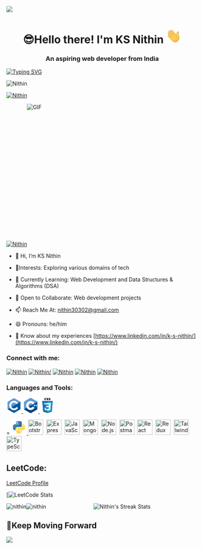 
<a href="https://www.youtube.com/watch?v=dQw4w9WgXcQ" align="center"><img src="https://user-images.githubusercontent.com/73097560/115834477-dbab4500-a447-11eb-908a-139a6edaec5c.gif"></a>
<h1 align="center">😎Hello there! I'm KS Nithin <img src="Hi.gif" width="40px" height="40px" style="max-width: 10%;"></h1>
<h3 align="center"> An aspiring web developer from India</h3>

[![Typing SVG](https://readme-typing-svg.herokuapp.com/?lines=Working+on+various+projects+...+;Fixing+bugs+..+;Lets+catch+up,+connect+with++me+on+Linkedin)](https://git.io/typing-svg)
<!-- <img align="right"  alt="GIF" src="https://user-images.githubusercontent.com/60257288/169688266-0dba71e8-949d-4bc6-a048-0059ef1f994b.jpg" width="420" height="300" />-->
 
<p align="left"> <img src="https://camo.githubusercontent.com/a446eb1186e88585667899408550ecb9462ef0dbaa7fb8b7adfd64bbc2ee28a2/68747470733a2f2f6b6f6d617265762e636f6d2f67687076632f3f757365726e616d653d696e73616e656a736b266c6162656c3d50726f66696c65253230766965777326636f6c6f723d306537356236267374796c653d666c6174" alt="Nithin" /> </p>

<p align="left"> <a href="https://github.com/ryo-ma/github-profile-trophy"><img src="https://github-profile-trophy.vercel.app/?username=Nithin0620" alt="Nithin" /></a> </p>

<img align="right"  alt="GIF" src="https://img.freepik.com/premium-photo/student-doing-coding-his-computer-setup_939033-14080.jpg" width="450" height="360" />

<p align="left"> <a href="https://www.linkedin.com/in/k-s-nithin/" target="blank"><img src="https://img.shields.io/badge/Connect%20With%20Me-008000" alt="Nithin" /></a> </p>

- 👋 Hi, I’m KS Nithin 

- 👀Interests: Exploring various domains of tech 

- 🌱 Currently Learning: Web Development and Data Structures & Algorithms (DSA) 

- 💞️ Open to Collaborate: Web development projects 

- 📫 Reach Me At: nithin30302@gmail.com 
  
- 😄 Pronouns: he/him

- 📄 Know about my experiences [https://www.linkedin.com/in/k-s-nithin/](https://www.linkedin.com/in/k-s-nithin/)

<h3 align="left">Connect with me:</h3>
<p align="left">
<a href="https://x.com/NITHIN_006" target="blank"><img align="center" src="https://raw.githubusercontent.com/rahuldkjain/github-profile-readme-generator/master/src/images/icons/Social/twitter.svg" alt="Nithin" height="30" width="40" /></a>
<a href="https://www.linkedin.com/in/k-s-nithin/" target="blank"><img align="center" src="https://raw.githubusercontent.com/rahuldkjain/github-profile-readme-generator/master/src/images/icons/Social/linked-in-alt.svg" alt="Nithin/" height="30" width="40" /></a>
<a href="https://www.instagram.com/_nithin_0620/" target="blank"><img align="center" src="https://raw.githubusercontent.com/rahuldkjain/github-profile-readme-generator/master/src/images/icons/Social/instagram.svg" alt="Nithin" height="30" width="40" /></a>
<a href="https://www.hackerrank.com/profile/nithin30302" target="blank"><img align="center" src="https://raw.githubusercontent.com/rahuldkjain/github-profile-readme-generator/master/src/images/icons/Social/hackerrank.svg" alt="Nithin" height="30" width="40" /></a>
<a href="https://leetcode.com/u/Nithin0620/" target="blank"><img align="center" src="https://raw.githubusercontent.com/rahuldkjain/github-profile-readme-generator/master/src/images/icons/Social/leet-code.svg" alt="Nithin" height="30" width="40" /></a>
</p>

<h3 align="left">Languages and Tools:</h3>
<p align="left">
  <a href="https://www.cprogramming.com/" target="_blank" rel="noreferrer"> 
    <img src="https://raw.githubusercontent.com/devicons/devicon/master/icons/c/c-original.svg" alt="C" width="40" height="40"/> 
  </a> 
  <a href="https://www.w3schools.com/cpp/" target="_blank" rel="noreferrer"> 
    <img src="https://raw.githubusercontent.com/devicons/devicon/master/icons/cplusplus/cplusplus-original.svg" alt="C++" width="40" height="40"/> 
  </a> 
  <a href="https://www.w3schools.com/css/" target="_blank" rel="noreferrer"> 
    <img src="https://raw.githubusercontent.com/devicons/devicon/master/icons/css3/css3-original-wordmark.svg" alt="CSS3" width="40" height="40"/> 
  </a>
   
  
  =
  <a href="https://www.python.org" target="_blank" rel="noreferrer"> 
    <img src="https://raw.githubusercontent.com/devicons/devicon/master/icons/python/python-original.svg" alt="Python" width="40" height="40"/> 
  </a> 
  <img src="https://cdn.jsdelivr.net/gh/devicons/devicon/icons/bootstrap/bootstrap-original.svg" title="Bootstrap" width="40" height="40"/>&nbsp;
  <img src="https://cdn.jsdelivr.net/gh/devicons/devicon/icons/express/express-original.svg" title="Express" width="40" height="40"/>&nbsp;
  <img src="https://cdn.jsdelivr.net/gh/devicons/devicon/icons/javascript/javascript-original.svg" title="JavaScript" width="40" height="40"/>&nbsp;
  <img src="https://cdn.jsdelivr.net/gh/devicons/devicon/icons/mongodb/mongodb-original.svg" title="MongoDB" width="40" height="40"/>&nbsp;
  <img src="https://cdn.jsdelivr.net/gh/devicons/devicon/icons/nodejs/nodejs-original.svg" title="Node.js" width="40" height="40"/>&nbsp;
  <img src="https://cdn.jsdelivr.net/gh/devicons/devicon/icons/postman/postman-original.svg" title="Postman" width="40" height="40"/>&nbsp;
  <img src="https://cdn.jsdelivr.net/gh/devicons/devicon/icons/react/react-original.svg" title="React" width="40" height="40"/>&nbsp;
  <img src="https://cdn.jsdelivr.net/gh/devicons/devicon/icons/redux/redux-original.svg" title="Redux" width="40" height="40"/>&nbsp;
  <img src="https://cdn.jsdelivr.net/gh/devicons/devicon/icons/tailwindcss/tailwindcss-original.svg" title="Tailwind CSS" width="40" height="40"/>&nbsp;
  <img src="https://cdn.jsdelivr.net/gh/devicons/devicon/icons/typescript/typescript-original.svg" title="TypeScript" width="40" height="40"/>&nbsp;
</p>

## LeetCode:
[LeetCode Profile](https://leetcode.com/u/Nithin0620/)  

 [![LeetCode Stats](https://leetcard.jacoblin.cool/Nithin0620?theme=unicorn&font=Nova%20Flat&ext=activity)

<p><img align="left" src="https://github-readme-stats.vercel.app/api/top-langs?username=Nithin0620&show_icons=true&locale=en&layout=compact" alt="nithin" /></p>

<p><img align="left" src="https://github-readme-stats.vercel.app/api?username=Nithin0620&show_icons=true&theme=transparent" alt="nithin" /></p>

<p align="center">
  <img src="https://github-readme-streak-stats.herokuapp.com/?user=Nithin0620" alt="Nithin's Streak Stats" />
</p>

## 🚀Keep Moving Forward
<img src="https://user-images.githubusercontent.com/74038190/236544207-c4f427b3-be04-4cfe-a3d2-2eabb0d2de73.gif" width="400">
<!-- ======================= comments below ==================================================================================================-->
<!--  ## 🛠 &nbsp;Languages and Tools
 <p align="left>
<img src="https://raw.githubusercontent.com/devicons/devicon/master/icons/bootstrap/bootstrap-plain-wordmark.svg" alt="bootstrap" width="40" height="40"/> 
<img src="https://raw.githubusercontent.com/devicons/devicon/master/icons/cplusplus/cplusplus-original.svg" alt="cplusplus" width="40" height="40"/>
<img src="https://raw.githubusercontent.com/devicons/devicon/master/icons/css3/css3-original-wordmark.svg" alt="css3" width="40" height="40"/> 
<img src="https://www.vectorlogo.zone/logos/dartlang/dartlang-icon.svg" alt="dart" width="40" height="40"/>
<img src="https://www.vectorlogo.zone/logos/figma/figma-icon.svg" alt="figma" width="40" height="40"/> 
<img src="https://www.vectorlogo.zone/logos/flutterio/flutterio-icon.svg" alt="flutter" width="40" height="40"/>
<img src="https://raw.githubusercontent.com/devicons/devicon/master/icons/html5/html5-original-wordmark.svg" alt="html5" width="40" height="40"/>
</p>
  -->
<!-- <details>	
  <summary><b>⚡GitHub Analytics</b></summary>

 <p>
